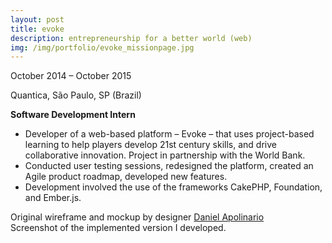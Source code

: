 ```yaml
---
layout: post
title: evoke
description: entrepreneurship for a better world (web)
img: /img/portfolio/evoke_missionpage.jpg
---
```




<div class="caption right">
October 2014 – October 2015
</div>

Quantica, São Paulo, SP (Brazil)

**Software Development Intern**

* Developer of a web-based platform – Evoke – that uses project-based learning to help players develop 21st century skills, and drive collaborative innovation. Project in partnership with the World Bank.
* Conducted user testing sessions, redesigned the platform, created an Agile product roadmap, developed new features.
* Development involved the use of the frameworks CakePHP, Foundation, and Ember.js.


<div class="row">
	<img class="col two" src="{{ site.baseurl }}/img/portfolio/evoke_design.png" alt="" title="example image"/>
</div>
<div class="col three caption">
	Original wireframe and mockup by designer <a href="https://www.behance.net/danapo" target="_blank">Daniel Apolinario</a>
</div>
<div class="row">
	<img class="col three" src="{{ site.baseurl }}/img/portfolio/evoke_missionpage.jpg" alt="" title="example image"/>
</div>
<div class="col three caption">
	Screenshot of the implemented version I developed.
</div>